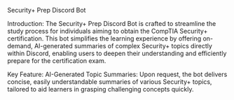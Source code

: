 Security+ Prep Discord Bot


Introduction: 
The Security+ Prep Discord Bot is crafted to streamline the study process for individuals aiming to obtain the CompTIA Security+ certification. This bot simplifies the learning experience by offering on-demand, AI-generated summaries of complex Security+ topics directly within Discord, enabling users to deepen their understanding and efficiently prepare for the certification exam.

Key Feature: 
AI-Generated Topic Summaries: Upon request, the bot delivers concise, easily understandable summaries of various Security+ topics, tailored to aid learners in grasping challenging concepts quickly.
